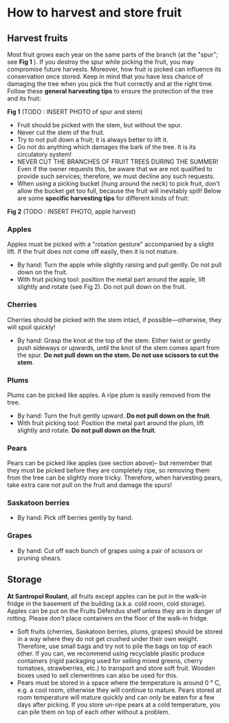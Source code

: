 # How to harvest and store fruit

## Harvest fruits

Most fruit grows each year on the same parts of the branch (at the "spur"; see **Fig 1** ). If you destroy the spur while picking the fruit, you may compromise future harvests. Moreover, how fruit is picked can influence its conservation once stored.
Keep in mind that you have less chance of damaging the tree when you pick the fruit correctly and at the right time.
Follow these **general harvesting tips** to ensure the protection of the tree and its fruit:

**Fig 1**  (TODO : INSERT PHOTO of spur and stem)

- Fruit should be picked with the stem, but without the spur.
- Never cut the stem of the fruit.
- Try to not pull down a fruit; it is always better to lift it.
- Do not do anything which damages the bark of the tree. It is its circulatory system!
- NEVER CUT THE BRANCHES OF FRUIT TREES DURING THE SUMMER! Even if the owner requests this, be aware that we are not qualified to provide such services; therefore, we must decline any such requests.
- When using a picking bucket (hung around the neck) to pick fruit, don't allow the bucket get too full, because the fruit will inevitably spill!
Below are some **specific harvesting tips** for different kinds of fruit:

**Fig 2** (TODO : INSERT PHOTO, apple harvest)

### Apples

Apples must be picked with a "rotation gesture" accompanied by a slight lift. If the fruit does not come off easily, then it is not mature.
- By hand: Turn the apple while slightly raising and pull gently. Do not pull down on the fruit. 
- With fruit picking tool: position the metal part around the apple, lift slightly and rotate (see Fig 2). Do not pull down on the fruit.

### Cherries

Cherries should be picked with the stem intact, if possible—otherwise, they will spoil quickly! 
- By hand: Grasp the knot at the top of the stem. Either twist or gently push sideways or upwards, until the knot of the stem comes apart from the spur. **Do not pull down on the stem. Do not use scissors to cut the stem**.

### Plums

Plums can be picked like apples. A ripe plum is easily removed from the tree.
- By hand: Turn the fruit gently upward. **Do not pull down on the fruit**.
- With fruit picking tool: Position the metal part around the plum, lift slightly and rotate. **Do not pull down on the fruit**.

### Pears
Pears can be picked like apples (see section above)– but remember that they must be picked before they are completely ripe, so removing them from the tree can be slightly more tricky. Therefore, when harvesting pears, take extra care not pull on the fruit and damage the spurs!

### Saskatoon berries
- By hand: Pick off berries gently by hand.

### Grapes
- By hand: Cut off each bunch of grapes using a pair of scissors or pruning shears.

## Storage

**At Santropol Roulant**, all fruits except apples can be put in the walk-in fridge in the basement of the building (a.k.a. cold room, cold storage). Apples can be put on the Fruits Défendus shelf unless they are in danger of rotting. Please don't place containers on the floor of the walk-in fridge.

- Soft fruits (cherries, Saskatoon berries, plums, grapes) should be stored in a way where they do not get crushed under their own weight. Therefore, use small bags and try not to pile the bags on top of each other. If you can, we recommend using recyclable plastic produce containers (rigid packaging used for selling mixed greens, cherry tomatoes, strawberries, etc.) to transport and store soft fruit. Wooden boxes used to sell clementines can also be used for this.
- Pears must be stored in a space where the temperature is around 0 ° C, e.g. a cool room, otherwise they will continue to mature. Pears stored at room temperature will mature quickly and can only be eaten for a few days after picking. If you store un-ripe pears at a cold temperature, you can pile them on top of each other without a problem.


